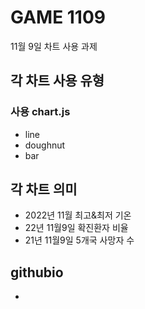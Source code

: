 # GAME 1109
11월 9일 차트 사용 과제

## 각 차트 사용 유형
### 사용 chart.js
- line
- doughnut
- bar
## 각 차트 의미
- 2022년 11월 최고&최저 기온
- 22년 11월9일 확진환자 비율
- 21년 11월9일 5개국 사망자 수
## githubio
- 
